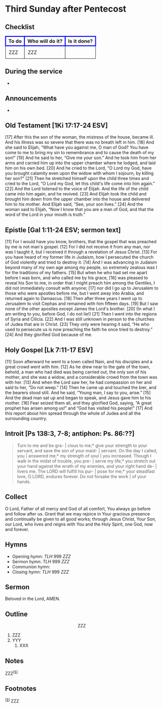 <head>
<meta charset="utf-8">
<style>
th { text-align: center; font-weight: bold; vertical-align: baseline; border: 3px solid blue; }
td { border: 1px solid black; padding: 10px; }
.h { visibility: hidden; }
</style>
<title>sermon</title>
</head>

# Third Sunday after Pentecost

## Checklist

<table>
<tr>
<th>To do</th><th>Who will do it?</th><th>Is it done?</th>
</tr>
<tr>
<td>ZZZ</td><td>ZZZ</td><td></td>
</tr>
</table>

## During the service

* 

## Announcements

* 

## Old Testament [1Ki 17:17-24 ESV]
[17] After this the son of the woman, the mistress of the house, became ill. And his illness was so severe that there was no breath left in him. [18] And she said to Elijah, “What have you against me, O man of God? You have come to me to bring my sin to remembrance and to cause the death of my son!” [19] And he said to her, “Give me your son.” And he took him from her arms and carried him up into the upper chamber where he lodged, and laid him on his own bed. [20] And he cried to the Lord, “O Lord my God, have you brought calamity even upon the widow with whom I sojourn, by killing her son?” [21] Then he stretched himself upon the child three times and cried to the Lord, “O Lord my God, let this child's life come into him again.” [22] And the Lord listened to the voice of Elijah. And the life of the child came into him again, and he revived. [23] And Elijah took the child and brought him down from the upper chamber into the house and delivered him to his mother. And Elijah said, “See, your son lives.” [24] And the woman said to Elijah, “Now I know that you are a man of God, and that the word of the Lord in your mouth is truth.”

	
## Epistle [Gal 1:11-24 ESV; sermon text]
[11] For I would have you know, brothers, that the gospel that was preached by me is not man's gospel. [12] For I did not receive it from any man, nor was I taught it, but I received it through a revelation of Jesus Christ. [13] For you have heard of my former life in Judaism, how I persecuted the church of God violently and tried to destroy it. [14] And I was advancing in Judaism beyond many of my own age among my people, so extremely zealous was I for the traditions of my fathers. [15] But when he who had set me apart before I was born, and who called me by his grace, [16] was pleased to reveal his Son to me, in order that I might preach him among the Gentiles, I did not immediately consult with anyone; [17] nor did I go up to Jerusalem to those who were apostles before me, but I went away into Arabia, and returned again to Damascus.
[18] Then after three years I went up to Jerusalem to visit Cephas and remained with him fifteen days. [19] But I saw none of the other apostles except James the Lord's brother. [20] (In what I am writing to you, before God, I do not lie!) [21] Then I went into the regions of Syria and Cilicia. [22] And I was still unknown in person to the churches of Judea that are in Christ. [23] They only were hearing it said, “He who used to persecute us is now preaching the faith he once tried to destroy.” [24] And they glorified God because of me.


## Holy Gospel [Lk 7:11-17 ESV]
[11] Soon afterward he went to a town called Nain, and his disciples and a great crowd went with him. [12] As he drew near to the gate of the town, behold, a man who had died was being carried out, the only son of his mother, and she was a widow, and a considerable crowd from the town was with her. [13] And when the Lord saw her, he had compassion on her and said to her, “Do not weep.” [14] Then he came up and touched the bier, and the bearers stood still. And he said, “Young man, I say to you, arise.” [15] And the dead man sat up and began to speak, and Jesus gave him to his mother. [16] Fear seized them all, and they glorified God, saying, “A great prophet has arisen among us!” and “God has visited his people!” [17] And this report about him spread through the whole of Judea and all the surrounding country.


## Introit [Ps 138:3, 7-8; antiphon: Ps. 86:??]
> Turn to me and be gra- | cious to me;*
> give your strength to your servant, and save the son of your maid- | servant.
> On the day I called, you | answered me;*
> my strength of soul | you increased.
> Though I walk in the midst of trouble, you pre- | serve my life;*
> you stretch out your hand against the wrath of my enemies, and your right hand de- | livers me.
> The LORD will fulfill his pur- | pose for me;*
> your steadfast love, O LORD, endures forever. Do not forsake the work | of your hands.


## Collect
O Lord, Father of all mercy and God of all comfort, You always go before and follow after us. Grant that we may rejoice in Your gracious presence and continually be given to all good works; through Jesus Christ, Your Son, our Lord, who lives and reigns with You and the Holy Spirit, one God, now and forever.



## Hymns

* Opening hymn: _TLH_ 999 _ZZZ_
* Sermon hymn: _TLH_ 999 _ZZZ_
* Communion hymn:
* Closing hymn: _TLH_ 999 _ZZZ_

## Sermon

Beloved in the Lord, AMEN.

## Outline

<center>ZZZ</center>

1. ZZZ
1. YYY
    1. XXX

## Notes

ZZZ<sup>[<a name="id0002" href="#ftn.id0002">§</a>]</sup>

## Footnotes

<sup>[<a name="ftn.id0002" href="#id0002">§</a>]</sup>
ZZZ
